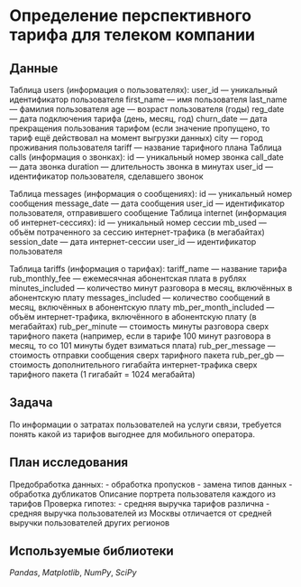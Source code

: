 # Определение перспективного тарифа для телеком компании


## Данные

Таблица users (информация о пользователях):
user_id — уникальный идентификатор пользователя
first_name — имя пользователя
last_name — фамилия пользователя
age — возраст пользователя (годы)
reg_date — дата подключения тарифа (день, месяц, год)
churn_date — дата прекращения пользования тарифом (если значение пропущено, то тариф ещё действовал на момент выгрузки данных)
city — город проживания пользователя
tariff — название тарифного плана
Таблица calls (информация о звонках):
id — уникальный номер звонка
call_date — дата звонка
duration — длительность звонка в минутах
user_id — идентификатор пользователя, сделавшего звонок

Таблица messages (информация о сообщениях):
id — уникальный номер сообщения
message_date — дата сообщения
user_id — идентификатор пользователя, отправившего сообщение
Таблица internet (информация об интернет-сессиях):
id — уникальный номер сессии
mb_used — объём потраченного за сессию интернет-трафика (в мегабайтах)
session_date — дата интернет-сессии
user_id — идентификатор пользователя

Таблица tariffs (информация о тарифах):
tariff_name — название тарифа
rub_monthly_fee — ежемесячная абонентская плата в рублях
minutes_included — количество минут разговора в месяц, включённых в абонентскую плату
messages_included — количество сообщений в месяц, включённых в абонентскую плату
mb_per_month_included — объём интернет-трафика, включённого в абонентскую плату (в мегабайтах)
rub_per_minute — стоимость минуты разговора сверх тарифного пакета (например, если в тарифе 100 минут разговора в месяц, то со 101 минуты будет взиматься плата)
rub_per_message — стоимость отправки сообщения сверх тарифного пакета
rub_per_gb — стоимость дополнительного гигабайта интернет-трафика сверх тарифного пакета (1 гигабайт = 1024 мегабайта)

## Задача

По информации о затратах пользователей на услуги связи, требуется понять какой из тарифов выгоднее для мобильного оператора.

## План исследования

Предобработка данных:
    - обработка пропусков
	- замена типов данных
    - обработка дубликатов
Описание портрета пользователя каждого из тарифов
Проверка гипотез:
	- средняя выручка тарифов различна
	- средняя выручка пользователей из Москвы отличается от средней выручки пользователей других регионов

## Используемые библиотеки

*Pandas*, *Matplotlib*, *NumPy*, *SciPy*
